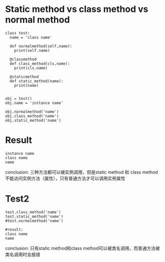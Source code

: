   # Static method vs class method vs normal method
    class test:
      name = 'class name'

      def normalmethod(self,name):
        print(self.name)

      @classmethod
      def class_method(cls,name):
        print(cls.name)

      @staticmethod
      def static_method(name):
        print(name)


    obj = test()
    obj.name = 'instance name'

    obj.normalmethod('name')
    obj.class_method('name')
    obj.static_method('name')
 
 
 # Result
    instance name
    class name
    name

conclusion: 三种方法都可以被实例调用，但是static method 和 class method 不能访问实例方法（属性），只有普通方法才可以调用实例属性
 
 # Test2
    test.class_method('name')
    test.static_method('name')
    #test.normalmethod('name')
    
    #result:
    class name
    name

conclusion: 只有static method和class method可以被类名调用，而普通方法被类名调用时会报错
